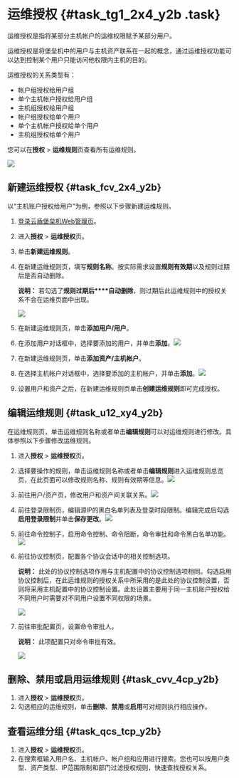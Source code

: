 # 运维授权 {#task_tg1_2x4_y2b .task}

运维授权是指将某部分主机帐户的运维权限赋予某部分用户。

运维授权是将堡垒机中的用户与主机资产联系在一起的概念，通过运维授权功能可以达到控制某个用户只能访问他权限内主机的目的。

运维授权的关系类型有：

-   帐户组授权给用户组
-   单个主机帐户授权给用户组
-   主机组授权给用户组
-   帐户组授权给单个用户
-   单个主机帐户授权给单个用户
-   主机组授权给单个用户

您可以在**授权** \> **运维规则**页查看所有运维规则。

![](http://static-aliyun-doc.oss-cn-hangzhou.aliyuncs.com/assets/img/18808/153663007410482_zh-CN.png)

## 新建运维授权 {#task_fcv_2x4_y2b}

以“主机账户授权给用户”为例，参照以下步骤新建运维规则。

1.  [登录云盾堡垒机Web管理页](cn.zh-CN/用户指南（v2.0.7及以上）/登录系统.md#)。 
2.  进入**授权** \> **运维授权**页。 
3.  单击**新建运维规则**。 
4.  在新建运维规则页，填写**规则名称**。按实际需求设置**规则有效期**以及规则过期后是否自动删除。 

    **说明：** 若勾选了**规则过期后****自动删除**，则过期后此运维规则中的授权关系不会在运维页面中出现。

    ![](http://static-aliyun-doc.oss-cn-hangzhou.aliyuncs.com/assets/img/18808/153663007410483_zh-CN.png)

5.  在新建运维规则页，单击**添加用户/用户**。 
6.  在添加用户对话框中，选择要添加的用户，并单击**添加**。![](http://static-aliyun-doc.oss-cn-hangzhou.aliyuncs.com/assets/img/18808/153663007510484_zh-CN.png)

 
7.  在新建运维规则页，单击**添加资产/主机帐户**。 
8.  在选择主机帐户对话框中，选择要添加的主机帐户，并单击**添加**。![](http://static-aliyun-doc.oss-cn-hangzhou.aliyuncs.com/assets/img/18808/153663007510485_zh-CN.png)

 
9.  设置用户和资产之后，在新建运维规则页单击**创建运维规则**即可完成授权。 

## 编辑运维规则 {#task_u12_xy4_y2b}

在运维规则页，单击运维规则名称或者单击**编辑规则**可以对运维规则进行修改。具体参照以下步骤修改运维规则。

1.  进入**授权** \> **运维授权**页。 
2.   选择要操作的规则，单击运维规则名称或者单击**编辑规则**进入运维规则总览页，在此页面可以修改规则名称、规则有效期等信息。![](http://static-aliyun-doc.oss-cn-hangzhou.aliyuncs.com/assets/img/18808/153663007510487_zh-CN.png)

 
3.  前往用户/资产页，修改用户和资产间关联关系。![](http://static-aliyun-doc.oss-cn-hangzhou.aliyuncs.com/assets/img/18808/153663007510488_zh-CN.png)

 
4.   前往登录限制页，编辑源IP的黑白名单列表及登录时段限制。编辑完成后勾选**启用登录限制**并单击**保存更改**。![](http://static-aliyun-doc.oss-cn-hangzhou.aliyuncs.com/assets/img/18808/153663007510489_zh-CN.png)

 
5.  前往命令控制子，启用命令控制、命令阻断，命令审批和命令黑白名单功能。![](http://static-aliyun-doc.oss-cn-hangzhou.aliyuncs.com/assets/img/18808/153663007510490_zh-CN.png)

 
6.  前往协议控制页，配置各个协议会话中的相关控制选项。 

    **说明：** 此处的协议控制选项作用与主机配置中的协议控制选项相同。勾选启用协议控制后，在此运维规则的授权关系中所采用的是此处的协议控制设置，否则将采用主机配置中的协议控制设置。此处设置主要用于同一主机账户授权给不同用户时需要对不同用户设置不同权限的场景。

    ![](http://static-aliyun-doc.oss-cn-hangzhou.aliyuncs.com/assets/img/18808/153663007510491_zh-CN.png)

7.  前往审批配置页，设置命令审批人。 

    **说明：** 此项配置只对命令审批有效。

    ![](http://static-aliyun-doc.oss-cn-hangzhou.aliyuncs.com/assets/img/18808/153663007510492_zh-CN.png)


## 删除、禁用或启用运维规则 {#task_cvv_4cp_y2b}

1.  进入**授权** \> **运维授权**页。 
2.  勾选相应的运维规则，单击**删除**、**禁用**或**启用**可对规则执行相应操作。 

## 查看运维分组 {#task_qcs_tcp_y2b}

1.  进入**授权** \> **运维授权**页。 
2.  在搜索框输入用户名、主机帐户、帐户组和应用进行搜索。您也可以按用户类型、资产类型、IP范围限制和部门过滤授权规则，快速查找授权关系。 

